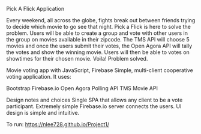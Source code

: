 Pick A Flick Application

Every weekend, all across the globe, fights break out between friends trying to decide which movie to go see that night. Pick a Flick is here to solve the problem. Users will be able to create a group and vote with other users in the group on movies available in their zipcode. The TMS API will choose 5 movies and once the users submit their votes, the Open Agora API will tally the votes and show the winning movie. Users will then be able to votes on showtimes for their chosen movie. Voila! Problem solved.


Movie voting app with JavaScript, Firebase
Simple, multi-client cooperative voting application. It uses:

Bootstrap 
Firebase.io
Open Agora Polling API
TMS Movie API

Design notes and choices
Single SPA that allows any client to be a vote participant. Extremely simple Firebase.io server connects the users.
UI design is simple and intuitive.

To run:
https://nlee728.github.io/Project1/